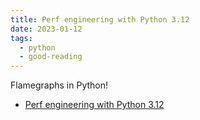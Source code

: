 ```yaml
---
title: Perf engineering with Python 3.12
date: 2023-01-12
tags:
  - python
  - good-reading
---
```


Flamegraphs in Python!

- [Perf engineering with Python 3.12](https://www.petermcconnell.com/posts/perf_eng_with_py12/)
